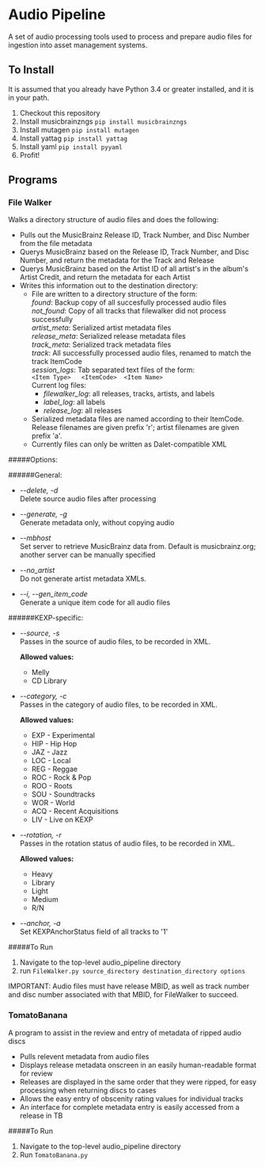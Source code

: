 # Audio Pipeline
A set of audio processing tools used to process and prepare audio files for ingestion into asset management systems.

To Install
-----------
It is assumed that you already have Python 3.4 or greater installed, and it is in your path.

1. Checkout this repository
2. Install musicbrainzngs  `pip install musicbrainzngs`
3. Install mutagen  `pip install mutagen`
4. Install yattag  `pip install yattag`
4. Install yaml  `pip install pyyaml`
5. Profit!
 
Programs
-----------
### File Walker
Walks a directory structure of audio files and does the following:
 * Pulls out the MusicBrainz Release ID, Track Number, and Disc Number from the file metadata
 * Querys MusicBrainz based on the Release ID, Track Number, and Disc Number, and return the metadata for the Track and Release
 * Querys MusicBrainz based on the Artist ID of all artist's in the album's Artist Credit, and return the metadata for each Artist
 * Writes this information out to the destination directory:
   * File are written to a directory structure of the form:  
     *found*: Backup copy of all succesfully processed audio files  
     *not_found*: Copy of all tracks that filewalker did not process successfully  
     *artist_meta*: Serialized artist metadata files  
     *release_meta*: Serialized release metadata files  
     *track_meta*: Serialized track metadata files  
     *track*: All successfully processed audio files, renamed to match the track ItemCode  
     *session_logs*: Tab separated text files of the form:  
      `<Item Type>   <ItemCode>  <Item Name>`  
       Current log files:  
        * *filewalker_log*: all releases, tracks, artists, and labels
        * *label_log*: all labels
        * *release_log*: all releases
   * Serialized metadata files are named according to their ItemCode. Release filenames are given prefix 'r'; artist filenames are given prefix 'a'.
   * Currently files can only be written as Dalet-compatible XML
   
#####Options:

######General:
 
  * *--delete, -d*  
    Delete source audio files after processing
 
  * *--generate, -g*  
    Generate metadata only, without copying audio 

  * *--mbhost*  
    Set server to retrieve MusicBrainz data from. Default is musicbrainz.org; another server can be manually specified

  * *--no_artist*  
    Do not generate artist metadata XMLs.
            
  * *--i, --gen_item_code*  
    Generate a unique item code for all audio files
        
######KEXP-specific:

 * *--source, -s*  
    Passes in the source of audio files, to be recorded in XML.
         
    **Allowed values:**
    
    - Melly  
    - CD Library
      
 * *--category, -c*   
    Passes in the category of audio files, to be recorded in XML.
        
    **Allowed values:**

    - EXP - Experimental  
    - HIP - Hip Hop  
    - JAZ - Jazz  
    - LOC - Local  
    - REG - Reggae  
    - ROC - Rock & Pop  
    - ROO - Roots  
    - SOU - Soundtracks  
    - WOR - World  
    - ACQ - Recent Acquisitions  
    - LIV - Live on KEXP
     
 * *--rotation, -r*   
    Passes in the rotation status of audio files, to be recorded in XML.  
        
    **Allowed values:**
    
    - Heavy  
    - Library  
    - Light  
    - Medium  
    - R/N

  * *--anchor, -a*  
    Set KEXPAnchorStatus field of all tracks to '1'
      
#####To Run

1. Navigate to the top-level audio_pipeline directory
2. run `FileWalker.py source_directory destination_directory options`

IMPORTANT: Audio files must have release MBID, as well as track number and disc number associated with that MBID, for FileWalker to succeed. 

   
### TomatoBanana
A program to assist in the review and entry of metadata of ripped audio discs
 * Pulls relevent metadata from audio files
 * Displays release metadata onscreen in an easily human-readable format for review
 * Releases are displayed in the same order that they were ripped, for easy processing when returning discs to cases
 * Allows the easy entry of obscenity rating values for individual tracks
 * An interface for complete metadata entry is easily accessed from a release in TB
  
#####To Run
1. Navigate to the top-level audio_pipeline directory
2. Run `TomatoBanana.py`

